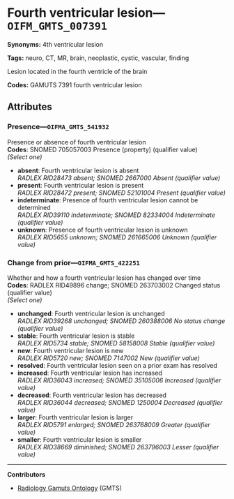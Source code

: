 # Fourth ventricular lesion—`OIFM_GMTS_007391`

**Synonyms:** 4th ventricular lesion

**Tags:** neuro, CT, MR, brain, neoplastic, cystic, vascular, finding

Lesion located in the fourth ventricle of the brain

**Codes:** GAMUTS 7391 fourth ventricular lesion

## Attributes

### Presence—`OIFMA_GMTS_541932`

Presence or absence of fourth ventricular lesion  
**Codes**: SNOMED 705057003 Presence (property) (qualifier value)  
*(Select one)*

- **absent**: Fourth ventricular lesion is absent  
_RADLEX RID28473 absent; SNOMED 2667000 Absent (qualifier value)_
- **present**: Fourth ventricular lesion is present  
_RADLEX RID28472 present; SNOMED 52101004 Present (qualifier value)_
- **indeterminate**: Presence of fourth ventricular lesion cannot be determined  
_RADLEX RID39110 indeterminate; SNOMED 82334004 Indeterminate (qualifier value)_
- **unknown**: Presence of fourth ventricular lesion is unknown  
_RADLEX RID5655 unknown; SNOMED 261665006 Unknown (qualifier value)_

### Change from prior—`OIFMA_GMTS_422251`

Whether and how a fourth ventricular lesion has changed over time  
**Codes**: RADLEX RID49896 change; SNOMED 263703002 Changed status (qualifier value)  
*(Select one)*

- **unchanged**: Fourth ventricular lesion is unchanged  
_RADLEX RID39268 unchanged; SNOMED 260388006 No status change (qualifier value)_
- **stable**: Fourth ventricular lesion is stable  
_RADLEX RID5734 stable; SNOMED 58158008 Stable (qualifier value)_
- **new**: Fourth ventricular lesion is new  
_RADLEX RID5720 new; SNOMED 7147002 New (qualifier value)_
- **resolved**: Fourth ventricular lesion seen on a prior exam has resolved  
- **increased**: Fourth ventricular lesion has increased  
_RADLEX RID36043 increased; SNOMED 35105006 Increased (qualifier value)_
- **decreased**: Fourth ventricular lesion has decreased  
_RADLEX RID36044 decreased; SNOMED 1250004 Decreased (qualifier value)_
- **larger**: Fourth ventricular lesion is larger  
_RADLEX RID5791 enlarged; SNOMED 263768009 Greater (qualifier value)_
- **smaller**: Fourth ventricular lesion is smaller  
_RADLEX RID38669 diminished; SNOMED 263796003 Lesser (qualifier value)_

---

**Contributors**

- [Radiology Gamuts Ontology](https://gamuts.net/) (GMTS)
